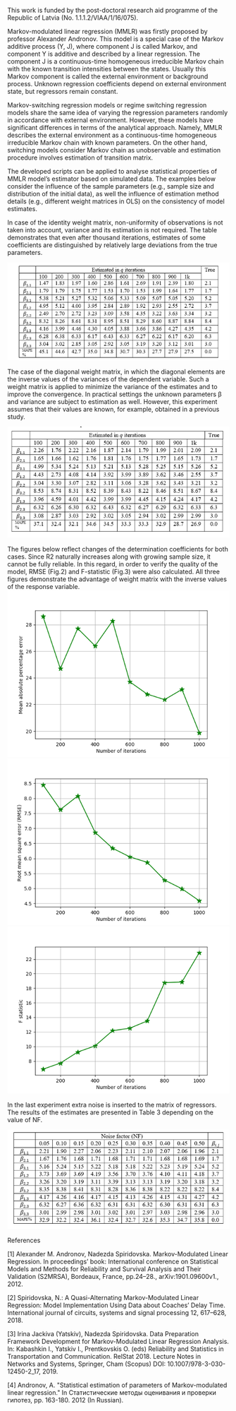 This work is funded by the post-doctoral research aid programme of the Republic of Latvia (No. 1.1.1.2/VIAA/1/16/075).

Markov-modulated linear regression (MMLR) was firstly proposed by professor Alexander Andronov. This model is a special case of the Markov additive process (Y, J), where component J is called Markov, and component Y is additive and described by a linear regression. The component J is a continuous-time homogeneous irreducible Markov chain with the known transition intensities between the states. Usually this Markov component is called the external environment or background process. Unknown regression coefficients depend on external environment state, but regressors remain constant.

Markov-switching regression models or regime switching regression models share the same idea of varying the regression parameters randomly in accordance with external environment. However, these models have significant differences in terms of the analytical approach.  Namely, MMLR describes the external environment as a continuous-time homogeneous irreducible Markov chain with known parameters. On the other hand, switching models consider Markov chain as unobservable and estimation procedure involves estimation of transition matrix.

The developed scripts can be applied to analyse statistical properties of MMLR model’s estimator based on simulated data. The examples below consider the influence of the sample parameters (e.g., sample size and distribution of the initial data), as well the influence of estimation method details (e.g., different weight matrices in OLS) on the consistency of model estimates. 

In case of the identity weight matrix, non-uniformity of observations is not taken into account, variance and its estimation is not required. 
The table demonstrates that even after thousand iterations, estimates of some coefficients are distinguished by relatively large deviations from the true parameters.

![](pictures/table1.png)

The case of the diagonal weight matrix, in which the diagonal elements are the inverse values of the variances of the dependent variable. Such a weight matrix is applied to minimize the variance of the estimates and to improve the convergence. In practical settings the unknown parameters β and variance are subject to estimation as well. However, this experiment assumes that their values are known, for example, obtained in a previous study. 

![](pictures/table2_1.png)

The figures below reflect changes of the determination coefficients for both cases. Since R2 naturally increases along with growing sample size, it cannot be fully reliable. In this regard, in order to verify the quality of the model, RMSE (Fig.2) and F-statistic (Fig.3) were also calculated. All three figures demonstrate the advantage 
of weight matrix with the inverse values of the response variable.
![](pictures/mape.png)
![](pictures/RMSE.png)
![](pictures/F.png)

In the last experiment extra noise is inserted to the matrix of regressors. The results of the estimates are presented in Table 3 depending on the value of NF. 

![](pictures/table3.png)

References

[1] Alexander M. Andronov, Nadezda Spiridovska. Markov-Modulated Linear Regression. In proceedings’ book: International conference on Statistical Models and Methods for Reliability and Survival Analysis and Their Validation (S2MRSA), Bordeaux, France, pp.24–28., arXiv:1901.09600v1., 2012.

[2] Spiridovska, N.: A Quasi-Alternating Markov-Modulated Linear Regression: Model Implementation Using Data about Coaches’ Delay Time. International journal of circuits, systems and signal processing 12, 617–628, 2018.

[3] Irina Jackiva (Yatskiv), Nadezda Spiridovska. Data Preparation Framework Development for Markov-Modulated Linear Regression Analysis. In: Kabashkin I., Yatskiv I., Prentkovskis O. (eds) Reliability and Statistics in Transportation and Communication. RelStat 2018. Lecture Notes in Networks and Systems, Springer, Cham (Scopus) DOI: 10.1007/978-3-030-12450-2_17, 2019.

[4] Andronov, А. "Statistical estimation of parameters of Markov-modulated linear regression." In Статистические методы оценивания и проверки гипотез, pp. 163-180. 2012 (In Russian).
